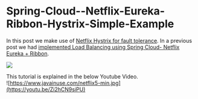 # Spring-Cloud--Netflix-Eureka-Ribbon-Hystrix-Simple-Example

In this post we make use of [Netflix Hystrix for fault tolerance](https://www.javainuse.com/spring/spring_hystrix).
In a previous post we had [implemented Load Balancing using Spring Cloud- Netflix Eureka + Ribbon](https://www.javainuse.com/spring/spring_ribbon).

![](https://www.javainuse.com/sprcloud_6-1.jpg)

This tutorial is explained in the below Youtube Video.<br>
![https://www.javainuse.com/netflix5-min.jpg](https://youtu.be/Zi2hCN9siPU)
